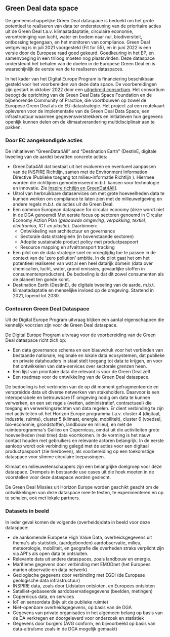 ## Green Deal data space

De gemeenschappelijke Green Deal dataspace is bedoeld om het grote potentieel te realiseren van data ter ondersteuning van de prioritaire acties uit de Green Deal t.a.v. klimaatadaptatie, circulaire economie, verontreiniging van lucht, water en bodem naar nul, biodiversiteit, ontbossing tegengaan, en het monitoren van compliance. Green Deal wetgeving is in juli 2021 voorgesteld (Fit for 55), en in juni 2022 is een versie door de Europese raad goed gekeurd. Goedkeuring in het EP, en samenvoeging in een triloog moeten nog plaatsvinden.
Deze dataspace ondersteunt het behalen van de doelen in de Europese Green Deal en is waarschijnlijk de eerste van de te realiseren dataspaces.

In het kader van het Digital Europe Program is financiering beschikbaar gesteld voor het voorbereiden van deze data space. De voorbereidingen zijn gestart in oktober 2022 door een [uitgebreid consortium](https://www.greatproject.eu/). Het consortium beoogt de oprichting van de Green Deal Data Space Foundation en de bijbehorende Community of Practice, die voortbouwen op zowel de Europese Green Deal als de EU-datastrategie. Het project zal een routekaart opleveren voor de implementatie van de Green Deal Data Space, een infrastructuur waarmee gegevensverstrekkers en initiatieven hun gegevens openlijk kunnen delen om de klimaatverandering multidisciplinair aan te pakken.

### Door EC aangekondigde acties
De initiatieven “GreenData4All” and “Destination Earth”  (DestinE, digitale tweeling van de aarde)  bevatten concrete acties:

* GreenData4All dat bestaat uit het evalueren en eventueel aanpassen van de INSPIRE Richtlijn, samen met de Environment Information Directive (Publieke toegang tot milieu-informatie Richtlijn ). Hiermee worden die richtlijnen gemoderniseerd m.b.t. kansen voor technologie en innovatie. Zie [Inspire richtlijn en GreenDat4All](./#inspire-richtlijn-en-greendata4all)].
* Uitrol van herbruikbare dataservices om met grote hoeveelheden data te kunnen werken om compliance te laten zien met de milieuwetgeving en andere regels m.b.t. de acties uit de Green Deal.
* Een common European dataspace for circular economy (deze wordt niet in de DGA genoemd) Met eerste focus op sectoren genoemd in Circular Economy Action Plan (_gebouwde omgeving, verpakking, textiel, electronica, ICT en plastic_). Daarbinnen:
	* Ontwikkeling van architectuur en governance 
	* Sectorale data strategieën (in bovenstaande sectoren) 
	* Adoptie sustainable product policy met productpaspoort 
	* Resource mapping en afvaltransport tracking
* Een pilot om de data strategie snel en vroegtijdig toe te passen in de context van de 'zero pollution' ambitie. In de pilot gaat het om het potentieel realiseren van wat al een heel datarijk domein (data over chemicalien, lucht, water, grond emissies, gevaarlijke stoffen in consumentenproducten). De bedoeling is dat dit zowel consumenten als de planeet ten goede komt.
* Destination Earth (DestinE), de digitale tweeling van de aarde, m.b.t. klimaatadaptatie en menselijke invloed op de omgeving. Startend in 2021, lopend tot 2030.

### Contouren Green Deal Dataspace
Uit de Digital Europe Program uitvraag blijken een aantal eigenschappen die kennelijk voorzien zijn voor de Green Deal dataspace.

De Digital Europe Program uitvraag voor de voorbereiding van de Green Deal dataspace richt zich op:
- Een data governance schema en een blauwdruk voor het verbinden van bestaande nationale, regionale en lokale data ecosystemen, dat publieke en private datahouders in staat stelt toegang tot data te krijgen, en voor het ontwikkelen van data-services over sectorale grenzen heen.
- Een lijst van prioritaire data die relevant is voor de Green Deal zelf
- Een roadmap voor de ontwikkeling van de Green Deal dataspace.

De bedoeling is het verbinden van de op dit moment gefragmenteerde en verspreidde data uit diverse netwerken van stakeholders. Daarvoor is een interoperabele en betrouwbare IT omgeving nodig om data te kunnen verwerken, en een set regels (wetten, administratief, contractueel) die toegang en verwerkingsrechten van data regelen. Er dient verbinding te zijn met activiteiten uit het Horizon Europe programma t.a.v. cluster 4 (digitaal, industrie, ruimte), cluster 5 (klimaat, energie, mobiliteit), cluster 6 (voedsel, bio-economie, grondstoffen, landbouw en milieu), en met de ruimteprogramma's Galileo en Copernicus, omdat uit die activiteiten grote hoeveelheden (real time) data voortkomen. In de vorming is het nauw contact houden met gebruikers en relevante actoren belangrijk. 
In de eerste aanloop wordt ook verbinding gelegd met de acties voor een digitaal productpaspoort (zie hierboven), als voorbereiding op een toekomstige dataspace voor slimme circulaire toepassingen.

Klimaat en milieuwetenschappers zijn een belangrijke doelgroep voor deze dataspace. Drempels in bestaande use cases uit die hoek moeten in de voorstellen voor deze dataspace worden geslecht.

De Green Deal Missies uit Horizon Europe worden geschikt geacht om de ontwikkelingen van deze dataspace mee te testen, te experimenteren en op te schalen, ook met lokale partners.

### Datasets in beeld
In ieder geval komen de volgende (overheids)data in beeld voor deze dataspace:
- de aankomende Europese High Value Data, overheidsgegevens uit thema's als statistiek, (aardgebonden) aardobservatie, milieu, meteorologie, mobiliteit, en geografie die overheden straks verplicht zijn via API's als open data te ontsluiten.
- Relevante data uit andere dataspaces, zoals landbouw en energie.
- Maritieme gegevens door verbinding met EMODnet (het Europees marien observatie en data netwerk)
- Geologische gegevens door verbinding met EGDI (de Europese geologische data infrastructuur)
- INSPIRE data, zoals door Lidstaten ontsloten, en Europees ontsloten
- Satelliet-gebaseerde aardobservatiegegevens (beelden, metingen)
- Copernicus data, en services
- IoT en sensordata (bijv uit de publieke ruimte)
- Niet-openbare overheidsgegevens, op basis van de DGA
- Gegevens van private organisaties in het algemeen belang op basis van de DA verkregen en doorgeleverd voor onderzoek en statistiek
- Gegevens door burgers (AVG conform, en bijvoorbeeld op basis van data-altruïsme zoals in de DGA mogelijk gemaakt)

